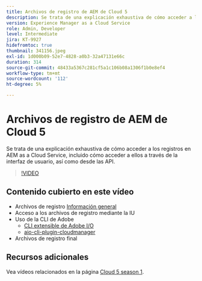 ```yaml
---
title: Archivos de registro de AEM de Cloud 5
description: Se trata de una explicación exhaustiva de cómo acceder a los registros en AEM as a Cloud Service, incluido cómo acceder a ellos a través de la interfaz de usuario, así como desde las API.
version: Experience Manager as a Cloud Service
role: Admin, Developer
level: Intermediate
jira: KT-9927
hidefromtoc: true
thumbnail: 341156.jpeg
exl-id: 1d000b09-52e7-4828-a0b3-32a47131e66c
duration: 314
source-git-commit: 48433a5367c281cf5a1c106b08a1306f1b0e8ef4
workflow-type: tm+mt
source-wordcount: '112'
ht-degree: 5%

---
```


# Archivos de registro de AEM de Cloud 5

Se trata de una explicación exhaustiva de cómo acceder a los registros en AEM as a Cloud Service, incluido cómo acceder a ellos a través de la interfaz de usuario, así como desde las API.

>[!VIDEO](https://video.tv.adobe.com/v/3448481?quality=12&learn=on&captions=spa)

## Contenido cubierto en este vídeo

+ Archivos de registro [Información general](https://experienceleague.adobe.com/docs/experience-manager-learn/cloud-service/debugging/debugging-aem-as-a-cloud-service/logs.html?lang=es)
+ Acceso a los archivos de registro mediante la IU
+ Uso de la CLI de Adobe
   + [CLI extensible de Adobe I/O](https://github.com/adobe/aio-cli)
   + [aio-cli-plugin-cloudmanager](https://github.com/adobe/aio-cli-plugin-cloudmanager/blob/main/README.md)
+ Archivos de registro final

## Recursos adicionales

Vea vídeos relacionados en la página [Cloud 5 season 1](cloud5-season-1.md).
